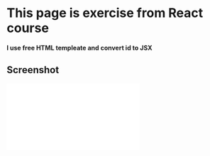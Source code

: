 # This page is exercise from React course 
**I use free HTML templeate and convert id to JSX**

## Screenshot
![Screenshot](./public/images/Screenshots.pdf)